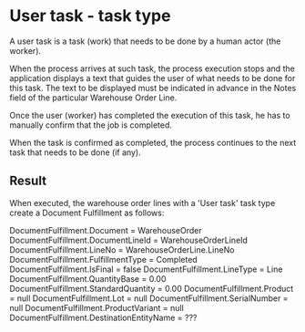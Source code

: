 # User task - task type

A user task is a task (work) that needs to be done by a human actor (the worker). 

When the process arrives at such task, the process execution stops and the application displays a text that guides the user of what needs to be done for this task. 
The text to be displayed must be indicated in advance in the Notes field of the particular Warehouse Order Line.

Once the user (worker) has completed the execution of this task, he has to manually confirm that the job is completed.

When the task is confirmed as completed, the process continues to the next task that needs to be done (if any).

## Result
When executed, the warehouse order lines with a 'User task' task type create a Document Fulfillment as follows:

DocumentFulfillment.Document = WarehouseOrder
DocumentFulfillment.DocumentLineId = WarehouseOrderLineId
DocumentFulfillment.LineNo = WarehouseOrderLine.LineNo
DocumentFulfillment.FulfillmentType = Completed
DocumentFulfillment.IsFinal = false
DocumentFulfillment.LineType = Line
DocumentFulfillment.QuantityBase = 0.00
DocumentFulfillment.StandardQuantity = 0.00
DocumentFulfillment.Product = null
DocumentFulfillment.Lot = null
DocumentFulfillment.SerialNumber = null
DocumentFulfillment.ProductVariant = null
DocumentFulfillment.DestinationEntityName = ???
